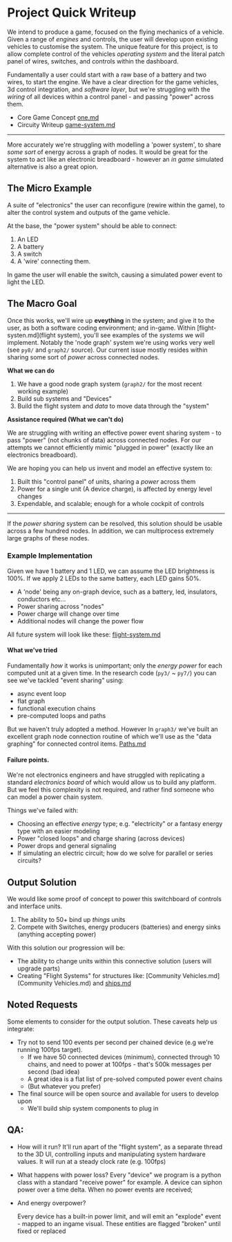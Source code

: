 # Project Quick Writeup

We intend to produce a game, focused on the flying mechanics of a vehicle. Given a range of _engines_ and controls, the user will develop upon existing vehicles to customise the system. The unique feature for this project, is to allow complete control of the vehicles _operating system_ and the literal patch panel of wires, switches, and controls within the dashboard. 

Fundamentally a user could start with a raw base of a battery and two wires, to start the engine. We have a clear direction for the game  vehicles, 3d control integration, and _software layer_, but we're struggling with the _wiring_ of all devices within a control panel - and passing "power" across them. 

+  Core Game Concept  [one.md](one.md) 
+  Circuity Writeup [game-system.md](game-system.md) 

---

More accurately we're struggling with modelling a 'power system', to share _some sort_ of energy across a graph of nodes. It would be great for the system to act like an electronic breadboard - however an _in game_ simulated alternative is also a great opion.


## The Micro Example

A suite of "electronics" the user can reconfigure (rewire within the game), to alter the control system and outputs of the game vehicle.

At the base, the "power system" should be able to connect:

1. An LED
2. A battery
3. A switch
4. A 'wire' connecting them.

In game the user will enable the switch, causing a simulated power event to light the LED.

## The Macro Goal

Once this works, we'll wire up **eveything** in the system; and give it to the user, as both a software coding environment; and in-game.
Within [flight-systen.md](flight system), you'll see examples of the _systems_ we will implement. Notably the 'node graph' system we're using works very well (see `py8/` and `graph2/` source). Our current issue mostly resides within sharing some sort of _power_ across connected nodes.

**What we can do**

1. We have a good node graph system (`graph2/` for the most recent working example)
2. Build sub systems and "Devices" 
3. Build the flight system and _data_ to move data through the "system"
   

**Assistance required (What we can't do)**

We are struggling with writing an effective power event sharing system - to pass "power" (not chunks of data) across connected nodes. For our attempts we cannot efficiently mimic "plugged in power" (exactly like an electronics breadboard).

We are hoping you can help us invent and model an effective system to:

1. Built this "control panel" of units, sharing a _power_ across them
2. Power for a single unit (A device charge), is affected by energy level changes
3. Expendable, and scalable; enough for a whole cockpit of controls

---

If the _power sharing_ system can be resolved, this solution should be usable across a few hundred nodes. In addition, we can multiprocess extremely large graphs of these nodes.

### Example Implementation

Given we have 1 battery and 1 LED, we can assume the LED brightness is 100%. If we apply 2 LEDs to the same battery, each LED gains 50%.

+ A 'node' being any on-graph device, such as a battery, led, insulators, conductors etc...
+ Power sharing across "nodes"
+ Power charge will change over time
+ Additional nodes will change the power flow

All future system will look like these:  [flight-system.md](flight-system.md) 

#### What we've tried

Fundamentally _how_ it works is unimportant; only the _energy power_ for each computed unit at a given time. In the research code (`py3/` ~ `py7/`) you can see we've tackled "event sharing" using:

+ async event loop
+ flat graph
+ functional execution chains
+ pre-computed loops and paths

But we haven't truly adopted a method. However In `graph3/` we've built an excellent graph node connection routine of which we'll use as the "data graphing" for connected control items. [Paths.md](v3\Paths.md) 

#### Failure points.

We're not electronics engineers and have struggled with replicating a standard _electronics board_ of which would allow us to build any platform. But we feel this complexity is not required, and rather find someone who can model a power chain system. 

Things we've failed with:

+  Choosing an effective _energy_ type; e.g. "electricity" or a fantasy energy type with an easier modeling
+ Power "closed loops" and charge sharing (across devices)
+ Power drops and general signaling 
+ If simulating an electric circuit; how do we solve for parallel or series circuits?

## Output Solution

We would like some proof of concept to power this switchboard of controls and interface units. 

1. The ability to 50+ bind up _things_ units
2. Compete with Switches, energy producers (batteries) and energy sinks (anything accepting power)

With this solution our progression will be:

+ The ability to change units within this connective solution (users will upgrade parts)
+ Creating "Flight Systems" for structures like: [Community Vehicles.md](Community Vehicles.md) and  [ships.md](ships.md) 

## Noted Requests

Some elements to consider for the output solution. These caveats help us integrate:

+ Try not to send 100 events per second per chained device (e.g we're running 100fps target).
  + If we have 50 connected devices (minimum), connected through 10 chains, and need to power at 100fps - that's 500k messages per second (bad idea)
  + A great idea is a flat list of pre-solved computed power event chains
  + (But whatever you prefer)
+ The final source will be open source and available for users to develop upon
  + We'll build ship system components to plug in

## QA:

+ How will it run?
  It'll run apart of the "flight system", as a separate thread to the 3D UI, controlling inputs and manipulating system hardware values. It will run at a steady clock rate (e.g. 100fps)

+ What happens with power loss?
  Every "device" we program is a python class with a standard "receive power" for example. A device can siphon power over a time delta.
  When no power events are received;

+ And energy overpower?

  Every device has a built-in power limit, and will emit an "explode" event - mapped to an ingame visual. These entities are flagged "broken" until fixed or replaced

